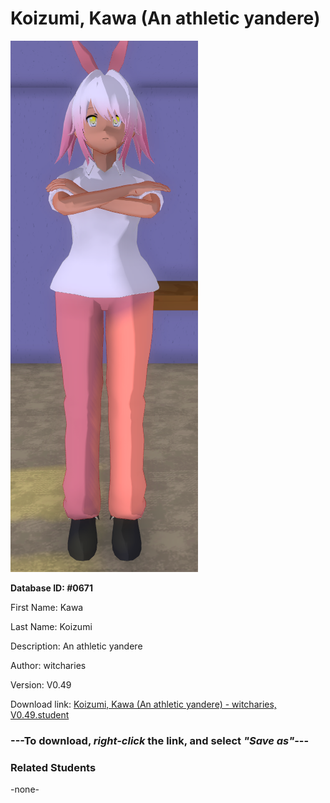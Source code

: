 # Koizumi, Kawa (An athletic yandere)

<img src="../../Files/Images/Koizumi, Kawa (An athletic yandere).png" title="Koizumi, Kawa (An athletic yandere) - witcharies, V0.49">

**Database ID: #0671**

First Name: Kawa

Last Name: Koizumi

Description: An athletic yandere

Author: witcharies

Version: V0.49

Download link: <a href="https://raw.githubusercontent.com/Arbiter1223/Daigaku-Gurashi-Custom-Students/master/Files/Student%20Files/Koizumi%2C%20Kawa%20(An%20athletic%20yandere)%20-%20witcharies%2C%20V0.49.student">Koizumi, Kawa (An athletic yandere) - witcharies, V0.49.student</a>

### ---**To download, _right-click_ the link, and select _"Save as"_**---

### Related Students

-none-
